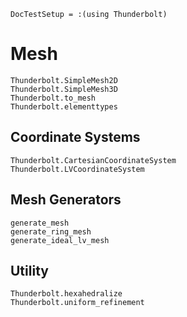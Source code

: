 ```@meta
DocTestSetup = :(using Thunderbolt)
```

# Mesh

```@docs
Thunderbolt.SimpleMesh2D
Thunderbolt.SimpleMesh3D
Thunderbolt.to_mesh
Thunderbolt.elementtypes
```

## Coordinate Systems

```@docs
Thunderbolt.CartesianCoordinateSystem
Thunderbolt.LVCoordinateSystem
```

## Mesh Generators

```@docs
generate_mesh
generate_ring_mesh
generate_ideal_lv_mesh
```

## Utility

```@docs
Thunderbolt.hexahedralize
Thunderbolt.uniform_refinement
```
